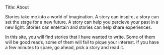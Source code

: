 Title: About

Stories take me into a world of imagination. A story can inspire, a story can set the stage for a new future. A story can help you percieve your past in a new light. Stories can entertain and stories can help share experiences. 

In this site, you will find stories that I have wanted to write. Some of them will be good reads, some of them will fail to pique your interest. If you have a few minutes to spare, go ahead, pick a story and read it. 